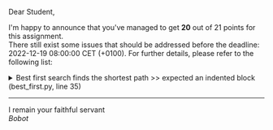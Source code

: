 Dear Student,

I'm happy to announce that you've managed to get **20** out of 21 points for this assignment.\
There still exist some issues that should be addressed before the deadline: 2022-12-19 08:00:00 CET (+0100). For further details, please refer to the following list:

<details><summary>Best first search finds the shortest path &gt;&gt; expected an indented block (best_first.py, line 35)</summary></details>

-----------
I remain your faithful servant\
_Bobot_